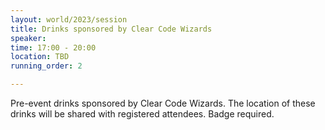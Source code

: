 ```yaml
---
layout: world/2023/session
title: Drinks sponsored by Clear Code Wizards
speaker:
time: 17:00 - 20:00
location: TBD
running_order: 2

---
```


Pre-event drinks sponsored by Clear Code Wizards. The location of these drinks will be shared with registered attendees. Badge required.
